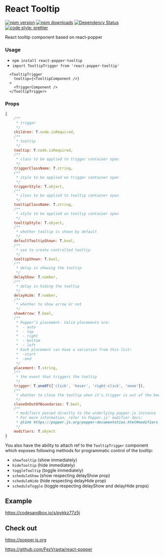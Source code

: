 # React Tooltip
[![npm version](https://img.shields.io/npm/v/react-popper-tooltip.svg)](https://www.npmjs.com/package/react-popper-tooltip)
[![npm downloads](https://img.shields.io/npm/dm/react-popper-tooltip.svg)](https://www.npmjs.com/package/react-popper-tooltip)
[![Dependency Status](https://david-dm.org/mohsinulhaq/react-popper-tooltip.svg)](https://david-dm.org/mohsinulhaq/react-popper-tooltip)
[![code style: prettier](https://img.shields.io/badge/code_style-prettier-ff69b4.svg)](https://github.com/prettier/prettier)

React tooltip component based on react-popper

### Usage
- `npm install react-popper-tooltip`
- `import TooltipTrigger from 'react-popper-tooltip'`
~~~~
  <TooltipTrigger
    tooltip={<TooltipComponent />}
  >
    <TriggerComponent />
  </TooltipTrigger>
~~~~

### Props
```javascript
{
    /**
     * trigger
     */
    children: T.node.isRequired,
    /**
     * tooltip
     */
    tooltip: T.node.isRequired,
    /**
     * class to be applied to trigger container span
     */
    triggerClassName: T.string,
    /**
     * style to be applied on trigger container span
     */
    triggerStyle: T.object,
    /**
     * class to be applied to tooltip container span
     */
    tooltipClassName: T.string,
    /**
     * style to be applied on tooltip container span
     */
    tooltipStyle: T.object,
    /**
     * whether tooltip is shown by default
     */
    defaultTooltipShown: T.bool,
    /**
     * use to create controlled tooltip
     */
    tooltipShown: T.bool,
    /**
     * delay in showing the tooltip
     */
    delayShow: T.number,
    /**
     * delay in hiding the tooltip
     */
    delayHide: T.number,
    /**
     * whether to show arrow or not
     */
    showArrow: T.bool,
    /**
     * Popper’s placement. Valid placements are:
     *  - auto
     *  - top
     *  - right
     *  - bottom
     *  - left
     * Each placement can have a variation from this list:
     *  -start
     *  -end
     */
    placement: T.string,
    /**
     * the event that triggers the tooltip
     */
    trigger: T.oneOf(['click', 'hover', 'right-click', 'none']),
    /**
     * whether to close the tooltip when it's trigger is out of the boundary
     */
    closeOnOutOfBoundaries: T.bool,
    /**
     * modifiers passed directly to the underlying popper.js instance
     * For more information, refer to Popper.js’ modifier docs:
     * @link https://popper.js.org/popper-documentation.html#modifiers
     */
    modifiers: T.object
}
```
You also have the ability to attach ref to the `TooltipTrigger` component which exposes following methods for programmatic control of the tooltip:
- `showTooltip` (show immediately)
- `hideTooltip` (hide immediately)
- `toggleTooltip` (toggle immediately)
- `scheduleShow` (show respecting delayShow prop)
- `scheduleHide` (hide respecting delayHide prop)
- `scheduleToggle` (toggle respecting delayShow and delayHide props)

## Example
https://codesandbox.io/s/pykkz77z5j

## Check out
https://popper.js.org

https://github.com/FezVrasta/react-popper
